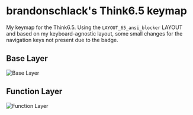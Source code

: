 # brandonschlack's Think6.5 keymap

My keymap for the Think6.5. Using the `LAYOUT_65_ansi_blocker` LAYOUT and based on my keyboard-agnostic layout, some small changes for the navigation keys not present due to the badge.

## Base Layer
![Base Layer](https://i.imgur.com/TRcV2KD.jpg)

## Function Layer
![Function Layer](https://i.imgur.com/CeRJdAS.jpg)

